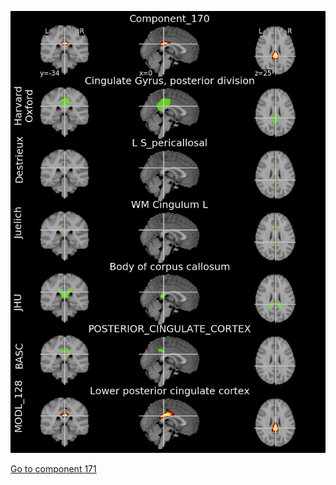 


![170](preliminary/170.jpg "Component 170")

[Go to component 171](https://parietal-inria.github.io/MODL_atlas/512/171 "Component 171")